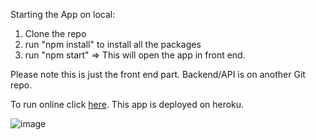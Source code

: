 Starting the App on local:
1. Clone the repo
2. run "npm install" to install all the packages
3. run "npm start" => This will open the app in front end.

Please note this is just the front end part. Backend/API is on another Git repo.


To run online click [here](https://interaction-summary-frontend.herokuapp.com/). This app is deployed on heroku.

![image](https://user-images.githubusercontent.com/67997079/161977659-ad441344-7923-4f04-a79d-544a88f67972.png)
